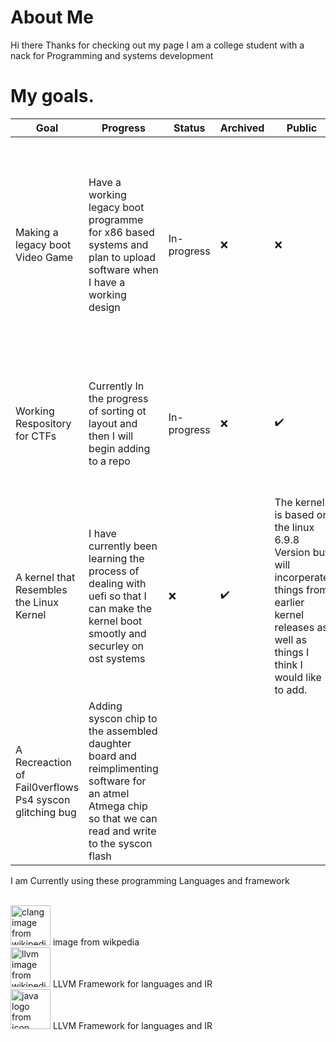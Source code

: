 # About Me

Hi there Thanks for checking out my page I am a college student with a nack for Programming and systems development

# My goals.


| Goal | Progress | Status | Archived | Public | Details |
| ---- | -------- | ------ | -------- | ------ | ------- |
| Making a legacy boot Video Game | Have a working legacy boot programme for x86 based systems and plan to upload software when I have a working design |  In-progress | &#x274c; | &#x274c; | The idea is to create a legacy boot program that fits in a 512 boot sector and runs in 16-bit real mod.  It is all written in x86 assembly |
| Working Respository for CTFs | Currently In the progress of sorting ot layout and then I will begin adding to a repo |  In-progress | &#x274c; | ✔️ | This will be alist of all CTFs I have taken part in recently From ~2023 onwards |
| A kernel that Resembles the Linux Kernel | I have currently been learning the process of dealing with uefi so that I can make the kernel boot smootly and securley on ost systems | &#x274c; | ✔️ |  The kernel is based on the linux 6.9.8 Version but will incorperate things from earlier kernel releases as well as things I think I would like to add. |  In-progress |
| A Recreaction of Fail0verflows Ps4 syscon glitching bug | Adding syscon chip to the assembled daughter board and reimplimenting software for an atmel Atmega chip so that we can read and write to the syscon flash | 


I am Currently using these programming Languages and framework 



<br>


<section class="widget-list" >
  <div class="image-caption">
<img  src='https://upload.wikimedia.org/wikipedia/commons/thumb/1/18/C_Programming_Language.svg/380px-C_Programming_Language.svg.png?20201031132917' alt="clang image from wikipedia" title="C-lang" width="64" height="64" >
<caption>image from wikpedia</caption>
</div>
  <div>
<img src="https://llvm.org/img/DragonMedium.png" alt="llvm image from wikipedia" title="llvm framework" width="64" height="64">
<caption>LLVM Framework for languages and IR </caption>
  </div>
  <div>
<img src="https://cdn4.iconfinder.com/data/icons/logos-and-brands/512/181_Java_logo_logos-512.png" alt="java logo from icon Finder" title="Java framework" width="64" height="64">
<caption>LLVM Framework for languages and IR </caption>
  </div>

  
</section>

